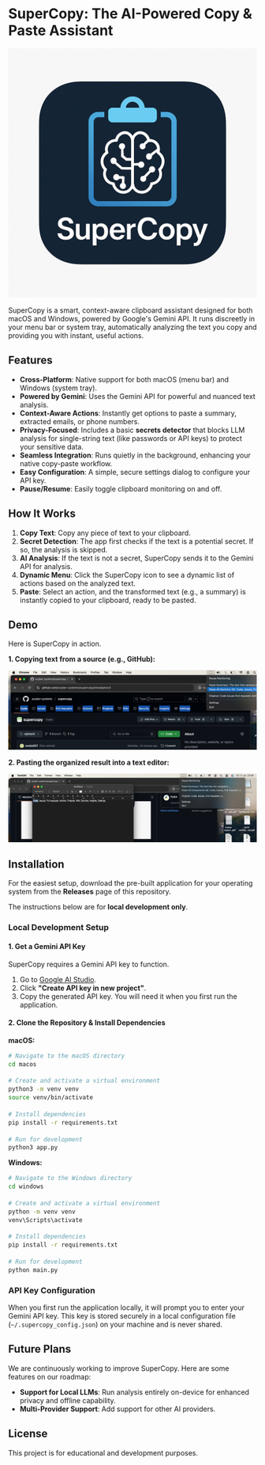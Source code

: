 # SuperCopy: The AI-Powered Copy & Paste Assistant

![SuperCopy Splash](macos/splash.png)

SuperCopy is a smart, context-aware clipboard assistant designed for both macOS and Windows, powered by Google's Gemini API. It runs discreetly in your menu bar or system tray, automatically analyzing the text you copy and providing you with instant, useful actions.

## Features

-   **Cross-Platform**: Native support for both macOS (menu bar) and Windows (system tray).
-   **Powered by Gemini**: Uses the Gemini API for powerful and nuanced text analysis.
-   **Context-Aware Actions**: Instantly get options to paste a summary, extracted emails, or phone numbers.
-   **Privacy-Focused**: Includes a basic **secrets detector** that blocks LLM analysis for single-string text (like passwords or API keys) to protect your sensitive data.
-   **Seamless Integration**: Runs quietly in the background, enhancing your native copy-paste workflow.
-   **Easy Configuration**: A simple, secure settings dialog to configure your API key.
-   **Pause/Resume**: Easily toggle clipboard monitoring on and off.

## How It Works

1.  **Copy Text**: Copy any piece of text to your clipboard.
2.  **Secret Detection**: The app first checks if the text is a potential secret. If so, the analysis is skipped.
3.  **AI Analysis**: If the text is not a secret, SuperCopy sends it to the Gemini API for analysis.
4.  **Dynamic Menu**: Click the SuperCopy icon to see a dynamic list of actions based on the analyzed text.
5.  **Paste**: Select an action, and the transformed text (e.g., a summary) is instantly copied to your clipboard, ready to be pasted.

## Demo

Here is SuperCopy in action.

**1. Copying text from a source (e.g., GitHub):**

![SuperCopy in action on GitHub](./demo1.png)

**2. Pasting the organized result into a text editor:**

![SuperCopy pasting organized text](./demo2.png)

## Installation

For the easiest setup, download the pre-built application for your operating system from the **Releases** page of this repository.

The instructions below are for **local development only**.

### Local Development Setup

#### 1. Get a Gemini API Key

SuperCopy requires a Gemini API key to function.

1.  Go to [Google AI Studio](https://makersuite.google.com/app/apikey).
2.  Click **"Create API key in new project"**.
3.  Copy the generated API key. You will need it when you first run the application.

#### 2. Clone the Repository & Install Dependencies

**macOS:**
```bash
# Navigate to the macOS directory
cd macos

# Create and activate a virtual environment
python3 -m venv venv
source venv/bin/activate

# Install dependencies
pip install -r requirements.txt

# Run for development
python3 app.py
```

**Windows:**
```bash
# Navigate to the Windows directory
cd windows

# Create and activate a virtual environment
python -m venv venv
venv\Scripts\activate

# Install dependencies
pip install -r requirements.txt

# Run for development
python main.py
```

### API Key Configuration

When you first run the application locally, it will prompt you to enter your Gemini API key. This key is stored securely in a local configuration file (`~/.supercopy_config.json`) on your machine and is never shared.

## Future Plans

We are continuously working to improve SuperCopy. Here are some features on our roadmap:

-   **Support for Local LLMs**: Run analysis entirely on-device for enhanced privacy and offline capability.
-   **Multi-Provider Support**: Add support for other AI providers.

## License

This project is for educational and development purposes.
